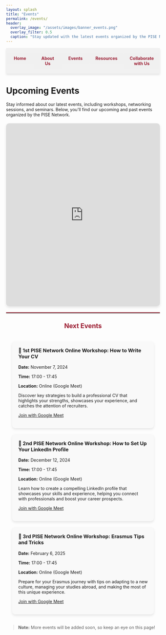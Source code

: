 ```yaml
---
layout: splash
title: "Events"
permalink: /events/
header:
  overlay_image: "/assets/images/banner_events.png"
  overlay_filter: 0.5
  caption: "Stay updated with the latest events organized by the PISE Network"
---
```


<nav class="custom-nav">
  <ul>
    <li><a href="{{ site.baseurl }}/">Home</a></li>
    <li><a href="{{ site.baseurl }}/about-us/">About Us</a></li>
    <li><a href="{{ site.baseurl }}/events/">Events</a></li>
    <li><a href="{{ site.baseurl }}/resources/">Resources</a></li>
    <li><a href="{{ site.baseurl }}/collaborate/">Collaborate with Us</a></li>
  </ul>
</nav>

<div style="margin-top: 20px;"></div>

<style>
  .custom-nav {
    display: flex;
    justify-content: space-evenly;
    align-items: center;
    width: 100%;
    position: sticky;
    top: 0;
    background-color: rgba(240, 240, 240, 0.9);
    padding: 15px 0;
    box-shadow: 0px 4px 6px rgba(0, 0, 0, 0.1);
    z-index: 10;
  }
  .custom-nav ul {
    display: flex;
    width: 100%;
    list-style: none;
    margin: 0;
    padding: 0;
  }
  .custom-nav li {
    flex: 1;
    text-align: center;
  }
  .custom-nav a {
    display: block;
    color: #9b1c31;
    background-color: rgba(240, 240, 240, 0.9);
    text-decoration: none;
    padding: 10px 20px;
    margin: 0;
    border-radius: 5px;
    font-weight: bold;
    transition: background-color 0.3s, transform 0.2s;
  }
  .custom-nav a:hover {
    background-color: #e3c8c1;
    transform: scale(1.05);
  }
</style>

# Upcoming Events
Stay informed about our latest events, including workshops, networking sessions, and seminars. Below, you'll find our upcoming and past events organized by the PISE Network.

<div class="calendar-container">
  <iframe src="https://calendar.google.com/calendar/embed?src=5bafd044d7d4022a0eb80ea3694717d3eff047c74b0a39783caaa43efdd20597@group.calendar.google.com&ctz=Europe/Rome" style="border: 0; width: 100%; height: 600px;" frameborder="0" scrolling="no"></iframe>
</div>

<hr style="border: none; border-top: 2px solid #9b1c31; margin: 20px 0;">
<h2 style="text-align: center; color: #9b1c31;">Next Events</h2>

<div class="event-list">
  <div class="event">
    <h3>📅 1st PISE Network Online Workshop: How to Write Your CV</h3>
    <p><strong>Date:</strong> November 7, 2024</p>
    <p><strong>Time:</strong> 17:00 - 17:45</p>
    <p><strong>Location:</strong> Online (Google Meet)</p>
    <p>Discover key strategies to build a professional CV that highlights your strengths, showcases your experience, and catches the attention of recruiters.</p>
    <p><a href="https://meet.google.com/kvw-udxm-wib" target="_blank">Join with Google Meet</a></p>
  </div>

  <div class="event">
    <h3>📅 2nd PISE Network Online Workshop: How to Set Up Your LinkedIn Profile</h3>
    <p><strong>Date:</strong> December 12, 2024</p>
    <p><strong>Time:</strong> 17:00 - 17:45</p>
    <p><strong>Location:</strong> Online (Google Meet)</p>
    <p>Learn how to create a compelling LinkedIn profile that showcases your skills and experience, helping you connect with professionals and boost your career prospects.</p>
    <p><a href="https://meet.google.com/kvw-udxm-wib" target="_blank">Join with Google Meet</a></p>
  </div>

  <div class="event">
    <h3>📅 3rd PISE Network Online Workshop: Erasmus Tips and Tricks</h3>
    <p><strong>Date:</strong> February 6, 2025</p>
    <p><strong>Time:</strong> 17:00 - 17:45</p>
    <p><strong>Location:</strong> Online (Google Meet)</p>
    <p>Prepare for your Erasmus journey with tips on adapting to a new culture, managing your studies abroad, and making the most of this unique experience.</p>
    <p><a href="https://meet.google.com/kvw-udxm-wib" target="_blank">Join with Google Meet</a></p>
  </div>
</div>

> **Note:** More events will be added soon, so keep an eye on this page!

<style>
  .event-list {
    display: flex;
    flex-direction: column;
    gap: 20px;
    padding: 20px;
  }
  .event {
    background-color: #f9f9f9;
    padding: 20px;
    border-radius: 10px;
    box-shadow: 0 4px 8px rgba(0, 0, 0, 0.1);
  }
  .event h3 {
    margin-top: 0;
  }
  .calendar-container {
    margin: 20px 0;
    box-shadow: 0 4px 8px rgba(0, 0, 0, 0.1);
    border-radius: 10px;
    overflow: hidden;
  }
  .add-to-calendar {
    text-align: center;
    margin: 20px 0;
  }
  .add-calendar-button {
    background-color: #9b1c31;
    color: #fff;
    border: none;
    padding: 15px;
    font-size: 1em;
    cursor: pointer;
    border-radius: 5px;
    transition: background-color 0.3s, transform 0.3s;
  }
  .add-calendar-button:hover {
    background-color: #e3c8c1;
    transform: scale(1.1);
  }
</style>
